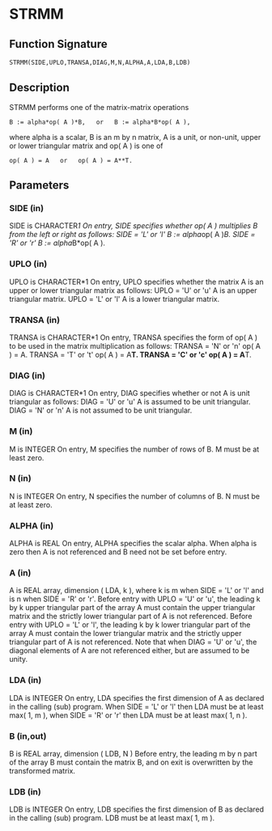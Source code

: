 # STRMM

## Function Signature

```fortran
STRMM(SIDE,UPLO,TRANSA,DIAG,M,N,ALPHA,A,LDA,B,LDB)
```

## Description


 STRMM  performs one of the matrix-matrix operations

    B := alpha*op( A )*B,   or   B := alpha*B*op( A ),

 where  alpha  is a scalar,  B  is an m by n matrix,  A  is a unit, or
 non-unit,  upper or lower triangular matrix  and  op( A )  is one  of

    op( A ) = A   or   op( A ) = A**T.

## Parameters

### SIDE (in)

SIDE is CHARACTER*1 On entry, SIDE specifies whether op( A ) multiplies B from the left or right as follows: SIDE = 'L' or 'l' B := alpha*op( A )*B. SIDE = 'R' or 'r' B := alpha*B*op( A ).

### UPLO (in)

UPLO is CHARACTER*1 On entry, UPLO specifies whether the matrix A is an upper or lower triangular matrix as follows: UPLO = 'U' or 'u' A is an upper triangular matrix. UPLO = 'L' or 'l' A is a lower triangular matrix.

### TRANSA (in)

TRANSA is CHARACTER*1 On entry, TRANSA specifies the form of op( A ) to be used in the matrix multiplication as follows: TRANSA = 'N' or 'n' op( A ) = A. TRANSA = 'T' or 't' op( A ) = A**T. TRANSA = 'C' or 'c' op( A ) = A**T.

### DIAG (in)

DIAG is CHARACTER*1 On entry, DIAG specifies whether or not A is unit triangular as follows: DIAG = 'U' or 'u' A is assumed to be unit triangular. DIAG = 'N' or 'n' A is not assumed to be unit triangular.

### M (in)

M is INTEGER On entry, M specifies the number of rows of B. M must be at least zero.

### N (in)

N is INTEGER On entry, N specifies the number of columns of B. N must be at least zero.

### ALPHA (in)

ALPHA is REAL On entry, ALPHA specifies the scalar alpha. When alpha is zero then A is not referenced and B need not be set before entry.

### A (in)

A is REAL array, dimension ( LDA, k ), where k is m when SIDE = 'L' or 'l' and is n when SIDE = 'R' or 'r'. Before entry with UPLO = 'U' or 'u', the leading k by k upper triangular part of the array A must contain the upper triangular matrix and the strictly lower triangular part of A is not referenced. Before entry with UPLO = 'L' or 'l', the leading k by k lower triangular part of the array A must contain the lower triangular matrix and the strictly upper triangular part of A is not referenced. Note that when DIAG = 'U' or 'u', the diagonal elements of A are not referenced either, but are assumed to be unity.

### LDA (in)

LDA is INTEGER On entry, LDA specifies the first dimension of A as declared in the calling (sub) program. When SIDE = 'L' or 'l' then LDA must be at least max( 1, m ), when SIDE = 'R' or 'r' then LDA must be at least max( 1, n ).

### B (in,out)

B is REAL array, dimension ( LDB, N ) Before entry, the leading m by n part of the array B must contain the matrix B, and on exit is overwritten by the transformed matrix.

### LDB (in)

LDB is INTEGER On entry, LDB specifies the first dimension of B as declared in the calling (sub) program. LDB must be at least max( 1, m ).


